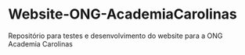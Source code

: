 # Website-ONG-AcademiaCarolinas
Repositório para testes e desenvolvimento do website para a ONG Academia Carolinas
